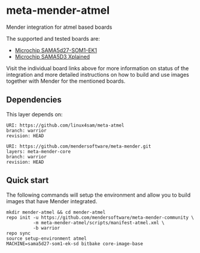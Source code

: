 # meta-mender-atmel

Mender integration for atmel based boards

The supported and tested boards are:

 - [Microchip SAMA5d27-SOM1-EK1](https://hub.mender.io/t/microchip-sama5d27-som1-ek1/127)
 - [Microchip SAMA5D3 Xplained](https://hub.mender.io/t/microchip-sama5d3-xplained/194)


Visit the individual board links above for more information on status of the
integration and more detailed instructions on how to build and use images
together with Mender for the mentioned boards.

## Dependencies

This layer depends on:

```
URI: https://github.com/linux4sam/meta-atmel
branch: warrior
revision: HEAD
```

```
URI: https://github.com/mendersoftware/meta-mender.git
layers: meta-mender-core
branch: warrior
revision: HEAD
```

## Quick start

The following commands will setup the environment and allow you to build images
that have Mender integrated.


```
mkdir mender-atmel && cd mender-atmel
repo init -u https://github.com/mendersoftware/meta-mender-community \
          -m meta-mender-atmel/scripts/manifest-atmel.xml \
          -b warrior
repo sync
source setup-environment atmel
MACHINE=sama5d27-som1-ek-sd bitbake core-image-base
```


